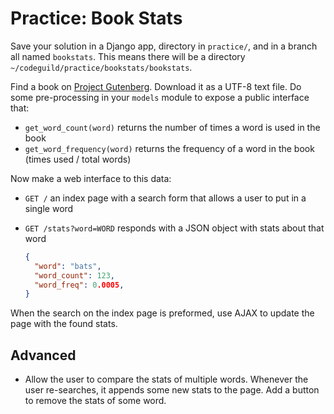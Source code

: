# Practice: Book Stats

Save your solution in a Django app, directory in `practice/`, and in a branch all named `bookstats`.
This means there will be a directory `~/codeguild/practice/bookstats/bookstats`.

Find a book on [Project Gutenberg](http://www.gutenberg.org).
Download it as a UTF-8 text file.
Do some pre-processing in your `models` module to expose a public interface that:

* `get_word_count(word)` returns the number of times a word is used in the book
* `get_word_frequency(word)` returns the frequency of a word in the book (times used / total words)

Now make a web interface to this data:

*   `GET /` an index page with a search form that allows a user to put in a single word

*   `GET /stats?word=WORD` responds with a JSON object with stats about that word

    ```json
    {
      "word": "bats",
      "word_count": 123,
      "word_freq": 0.0005,
    }
    ```

When the search on the index page is preformed, use AJAX to update the page with the found stats.

## Advanced

*   Allow the user to compare the stats of multiple words.
    Whenever the user re-searches, it appends some new stats to the page.
    Add a button to remove the stats of some word.
